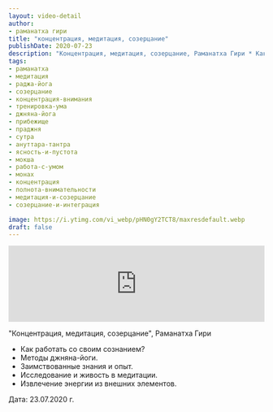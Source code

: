 ```yaml
---
layout: video-detail
author:
- раманатха гири
title: "концентрация, медитация, созерцание"
publishDate: 2020-07-23
description: "Концентрация, медитация, созерцание, Раманатха Гири * Как работать со своим сознанием? * Методы джняна-йоги. * Заимствованные знания и опыт. * Исследование и живость в медитации. * Извлечение энергии из внешних элементов.   Дата  23.07.2020 г."
tags: 
- раманатха
- медитация
- раджа-йога
- созерцание
- концентрация-внимания
- тренировка-ума
- джняна-йога
- прибежище
- праджня
- сутра
- ануттара-тантра
- ясность-и-пустота
- мокша
- работа-с-умом
- монах
- концентрация
- полнота-внимательности
- медитация-и-созерцание
- созерцание-и-интеграция

image: https://i.ytimg.com/vi_webp/pHN0gY2TCT8/maxresdefault.webp
draft: false
---
```


<iframe width="100%" src="https://www.youtube.com/embed/pHN0gY2TCT8" frameborder="0" allowfullscreen=""></iframe> 

 "Концентрация, медитация, созерцание", Раманатха Гири

* Как работать со своим сознанием?
* Методы джняна-йоги.
* Заимствованные знания и опыт.
* Исследование и живость в медитации.
* Извлечение энергии из внешних элементов.

  
 Дата: 23.07.2020 г.

  

 